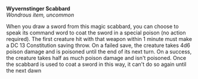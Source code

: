 **Wyvernstinger Scabbard**  
_Wondrous item, uncommon_

When you draw a sword from this magic scabbard, you can choose to speak its command word to coat the sword in a special poison (no action required). The first creature hit with that weapon within 1 minute must make a DC 13 Constitution saving throw. On a failed save, the creature takes 4d6 poison damage and is poisoned until the end of its next turn. On a success, the creature takes half as much poison damage and isn't poisoned. Once the scabbard is used to coat a sword in this way, it can't do so again until the next dawn